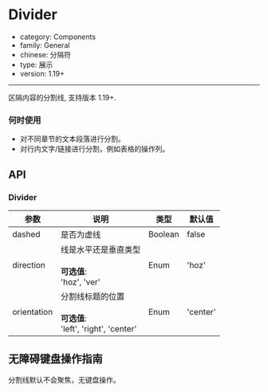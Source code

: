 # Divider

-   category: Components
-   family: General
-   chinese: 分隔符
-   type: 展示
-   version: 1.19+

---

区隔内容的分割线, 支持版本 1.19+.

### 何时使用

-   对不同章节的文本段落进行分割。
-   对行内文字/链接进行分割，例如表格的操作列。

## API

### Divider

| 参数          | 说明                                                    | 类型      | 默认值      |
| ----------- | ----------------------------------------------------- | ------- | -------- |
| dashed      | 是否为虚线                                                 | Boolean | false    |
| direction   | 线是水平还是垂直类型<br><br>**可选值**:<br>'hoz', 'ver'            | Enum    | 'hoz'    |
| orientation | 分割线标题的位置<br><br>**可选值**:<br>'left', 'right', 'center' | Enum    | 'center' |

## 无障碍键盘操作指南

分割线默认不会聚焦，无键盘操作。